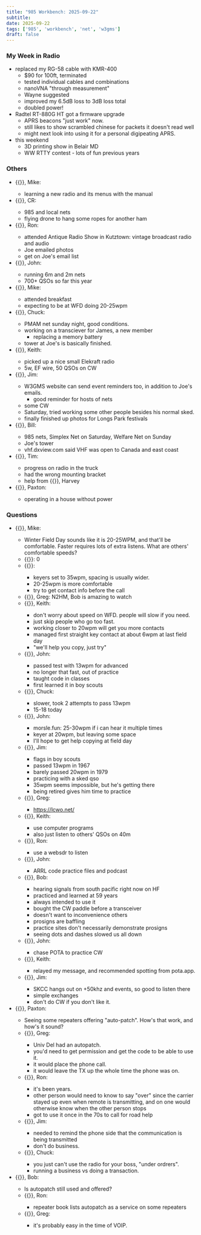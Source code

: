 ```yaml
---
title: "985 Workbench: 2025-09-22"
subtitle:
date: 2025-09-22
tags: ['985', 'workbench', 'net', 'w3gms']
draft: false
---
```


### My Week in Radio
- replaced my RG-58 cable with KMR-400
  - $90 for 100ft, terminated
  - tested individual cables and combinations
  - nanoVNA "through measurement"
  - Wayne suggested
  - improved my 6.5dB loss to 3dB loss total
  - doubled power!
- Radtel RT-880G HT got a firmware upgrade
  - APRS beacons "just work" now.
  - still likes to show scrambled chinese for packets it doesn't read well
  - might next look into using it for a personal digipeating APRS.
- this weekend
  - 3D printing show in Belair MD
  - WW RTTY contest - lots of fun previous years

### Others
- {{<qrz W1RC>}}, Mike:
  - learning a new radio and its menus with the manual
- {{<qrz W8CRW>}}, CR:
  - 985 and local nets
  - flying drone to hang some ropes for another ham
- {{<qrz WA3VEE>}}, Ron:
  - attended Antique Radio Show in Kutztown:
    vintage broadcast radio and audio
  - Joe emailed photos
  - get on Joe's email list
- {{<qrz WA3KFT>}}, John:
  - running 6m and 2m nets
  - 700+ QSOs so far this year
- {{<qrz AB3AP>}}, Mike:
  - attended breakfast
  - expecting to be at WFD doing 20-25wpm
- {{<qrz NA3CW>}}, Chuck:
  - PMAM net sunday night, good conditions.
  - working on a transciever for James, a new member
    - replacing a memory battery
  - tower at Joe's is basically finished.
- {{<qrz KB3ILS>}}, Keith:
  - picked up a nice small Elekraft radio
  - 5w, EF wire, 50 QSOs on CW
- {{<qrz AF3Z>}}, Jim:
  - W3GMS website can send event reminders too,
    in addition to Joe's emails.
    - good reminder for hosts of nets
  - some CW
  - Saturday, tried working some other people besides his normal sked.
  - finally finished up photos for Longs Park festivals
- {{<qrz KC3OOK>}}, Bill:
  - 985 nets, Simplex Net on Saturday, Welfare Net on Sunday
  - Joe's tower
  - vhf.dxview.com said VHF was open to Canada and east coast
- {{<qrz KD3AIS>}}, Tim:
  - progress on radio in the truck
  - had the wrong mounting bracket
  - help from {{<qrz KC3NZT>}}, Harvey
- {{<qrz KD3APR>}}, Paxton:
  - operating in a house without power

### Questions
- {{<qrz AB3AP>}}, Mike:
  - Winter Field Day sounds like it is 20-25WPM,
    and that'll be comfortable.
    Faster requires lots of extra listens.
    What are others' comfortable speeds?
  - {{<qrz W3DIB>}}: 0
  - {{<qrz AF3Z>}}:
    - keyers set to 35wpm, spacing is usually wider.
    - 20-25wpm is more comfortable
    - try to get contact info before the call
  - {{<qrz W3DIB>}}, Greg: N2HM, Bob is amazing to watch
  - {{<qrz KB3ILS>}}, Keith:
    - don't worry about speed on WFD. people will slow if you need.
    - just skip people who go too fast.
    - working closer to 20wpm will get you more contacts
    - managed first straight key contact at about 6wpm at last field day
    - "we'll help you copy, just try"
  - {{<qrz WA3KFT>}}, John:
    - passed test with 13wpm for advanced
    - no longer that fast, out of practice
    - taught code in classes
    - first learned it in boy scouts
  - {{<qrz NA3CW>}}, Chuck:
    - slower, took 2 attempts to pass 13wpm
    - 15-18 today
  - {{<qrz KD3EE>}}, John:
    - morsle.fun: 25-30wpm if i can hear it multiple times
    - keyer at 20wpm, but leaving some space
    - I'll hope to get help copying at field day
  - {{<qrz AF3Z>}}, Jim:
    - flags in boy scouts
    - passed 13wpm in 1967
    - barely passed 20wpm in 1979
    - practicing with a sked qso
    - 35wpm seems impossible, but he's getting there
    - being retired gives him time to practice
  - {{<qrz W3DIB>}}, Greg:
    - https://lcwo.net/
  - {{<qrz KB3ILS>}}, Keith:
    - use computer programs
    - also just listen to others' QSOs on 40m
  - {{<qrz WA3VEE>}}, Ron:
    - use a websdr to listen
  - {{<qrz KD3EE>}}, John:
    - ARRL code practice files and podcast
  - {{<qrz KB3ZIM>}}, Bob:
    - hearing signals from south pacific right now on HF
    - practiced and learned at 59 years
    - always intended to use it
    - bought the CW paddle before a transceiver
    - doesn't want to inconvenience others
    - prosigns are baffling
    - practice sites don't necessarily demonstrate prosigns
    - seeing dots and dashes slowed us all down
  - {{<qrz KD3EE>}}, John:
    - chase POTA to practice CW
  - {{<qrz KB3ILS>}}, Keith:
    - relayed my message, and recommended spotting from pota.app.
  - {{<qrz AF3Z>}}, Jim:
    - SKCC hangs out on +50khz and events, so good to listen there
    - simple exchanges
    - don't do CW if you don't like it.
- {{<qrz KD3APR>}}, Paxton:
  - Seeing some repeaters offering "auto-patch". How's that work,
    and how's it sound?
  - {{<qrz W3DIB>}}, Greg:
    - Univ Del had an autopatch.
    - you'd need to get permission and get the code to be able to use it.
    - it would place the phone call.
    - it would leave the TX up the whole time the phone was on.
  - {{<qrz WA3VEE>}}, Ron:
    - it's been years.
    - other person would need to know to say "over" since the carrier
      stayed up even when remote is transmitting,
      and on one would otherwise know when the other person stops
    - got to use it once in the 70s to call for road help
  - {{<qrz AF3Z>}}, Jim:
    - needed to remind the phone side
      that the communication is being transmitted
    - don't do business.
  - {{<qrz NA3CW>}}, Chuck:
    - you just can't use the radio for your boss, "under ordrers".
    - running a business vs doing a transaction.
- {{<qrz KB3ZIM>}}, Bob:
  - Is autopatch still used and offered?
  - {{<qrz WA3VEE>}}, Ron:
    - repeater book lists autopatch as a service on some repeaters
  - {{<qrz W3DIB>}}, Greg:
    - it's probably easy in the time of VOIP.

<!--more-->
